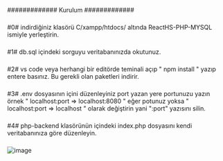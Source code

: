 ############# Kurulum #############

###
#0# indirdiğiniz klasörü C/xampp/htdocs/ altında ReactHS-PHP-MYSQL ismiyle yerleştirin.
###

###
#1# db.sql içindeki sorguyu veritabanınızda okutunuz.
###

###
#2# vs code veya herhangi bir editörde teminali açıp " npm install " yazıp entere basınız. Bu gerekli olan paketleri indirir.
###

###
#3# .env dosyasının içini düzenleyiniz port yazan yere portunuzu yazın örnek " localhost:port => localhost:8080 " eğer potunuz yoksa " localhost:port => localhost " olarak değiştirin yani ":port" yazısını silin.

###
#4# php-backend klasörünün içindeki index.php dosyasını kendi veritabanınıza göre düzenleyin.
###

![image](https://user-images.githubusercontent.com/119454329/204661170-93474bc3-b092-40c3-9154-e1fd19417eb5.png)
